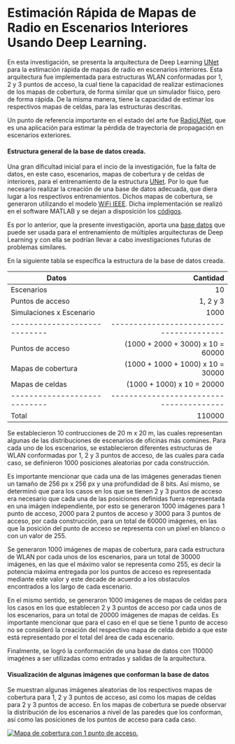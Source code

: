 # Estimación Rápida de Mapas de Radio en Escenarios Interiores Usando Deep Learning.
En esta investigación, se presenta la arquitectura de Deep Learning [UNet](https://arxiv.org/abs/1505.04597) para la estimación rápida de mapas de radio en escenarios interiores. Esta arquitectura fue implementada para estructuras WLAN conformadas por 1, 2 y 3 puntos de acceso, la cual tiene la capacidad de realizar estimaciones de los mapas de cobertura, de forma similar que un simulador físico, pero de forma rápida. De la misma manera, tiene la capacidad de estimar los respectivos mapas de celdas, para las estructuras descritas.

Un punto de referencia importante en el estado del arte fue [RadioUNet](https://github.com/RonLevie/RadioUNet), que es una aplicación para estimar la pérdida de trayectoria de propagación en escenarios exteriores.

#### Estructura general de la base de datos creada.

Una gran díficultad inicial para el incio de la investigación, fue la falta de datos, en este caso, escenarios, mapas de cobertura y de celdas de interiores, para el entrenamiento de la estructura [UNet](https://arxiv.org/abs/1505.04597). Por lo que fue necesario realizar la creación de una base de datos adecuada, que diera lugar a los respectivos entrenamientos. Dichos mapas de cobertura, se generaron utilizando el modelo [WiFi IEEE](https://mentor.ieee.org/802.11/dcn/03/11-03-0940-04-000n-tgn-channel-models.doc). Dicha implementación se realizó en el software MATLAB y se dejan a disposición los [códigos](https://github.com/johanflorez98/Estimacion-Rapida-de-Mapas-de-Radio-en-Escenarios-Interiores-usando-Deep-Learning/tree/main/Archivos%20MATLAB).

Es por lo anterior, que la presente investigación, aporta una [base datos](https://drive.google.com/drive/folders/17ann1zRG3JtVQTSib1voEYGlmOFDSOTR?usp=sharing) que puede ser usada para el entrenamiento de múltiples arquitecturas de Deep Learning y con ella se podrían llevar a cabo investigaciones futuras de problemas similares.

En la siguiente tabla se específica la estructura de la base de datos creada.

| Datos                         | Cantidad                                |
| ----------------------------  | ---------------------------------------:|
| Escenarios                    | 10                                      |
| Puntos de acceso              | 1, 2 y 3                                |
| Simulaciones x Escenario      | 1000                                    |
| ----------------------------  | --------------------------------------- |
| Puntos de acceso              | (1000 + 2000 + 3000) x 10 = 60000       |
| Mapas de cobertura            | (1000 + 1000 + 1000) x 10 = 30000       |
| Mapas de celdas               | (1000 + 1000) x 10 = 20000              |
| ----------------------------  | --------------------------------------- |
| Total                         | 110000                                  |

Se establecieron 10 contrucciones de 20 m x 20 m, las cuales representan algunas de las distribuciones de escenarios de oficinas más comúnes. Para cada uno de los escenarios, se establecieron diferentes estructuras de WLAN conformadas por 1, 2 y 3 puntos de acceso, de las cuales para cada caso, se definieron 1000 posiciones aleatorias por cada construcción.

Es importante mencionar que cada una de las imágenes generadas tienen un tamaño de 256 px  x 256 px y una profundidad de 8 bits. Así mismo, se determinó que para los casos en los que se tienen 2 y 3 puntos de acceso era necesario que cada una de las posiciones definidas fuera representada en una imágen independiente, por esto se generaron 1000 imágenes para 1 punto de acceso, 2000 para 2 puntos de acceso y 3000 para 3 puntos de acceso, por cada construcción, para un total de 60000 imágenes, en las que la posición del punto de acceso se representa con un píxel en blanco o con un valor de 255.

Se generaron 1000 imágenes de mapas de cobertura, para cada estructura de WLAN por cada unos de los escenarios, para un total de 30000 imágenes, en las que el máximo valor se representa como 255, es decir la potencia máxima entregada por los puntos de acceso es representada mediante este valor y este decade de acuerdo a los obstaculos encontrados a los largo de cada escenario.

En el mismo sentido, se generaron 1000 imágenes de mapas de celdas para los casos en los que establecen 2 y 3 puntos de acceso por cada unos de los escenarios, para un total de 20000 imágenes de mapas de celdas. Es importante mencionar que para el caso en el que se tiene 1 punto de acceso no se consideró la creación del respectivo mapa de celda debido a que este está representado por el total del área de cada escenario.

Finalmente, se logró la conformación de una base de datos con 110000 imagénes a ser utilizadas como entradas y salidas de la arquitectura.

#### Visualización de algunas imágenes que conforman la base de datos

Se muestran algunas imágenes aleatorias de los respectivos mapas de cobertura para 1, 2 y 3 puntos de acceso, así como los mapas de celdas para 2 y 3 puntos de acceso. En los mapas de cobertura se puede observar la distribución de los escenarios a nivel de las paredes que los conforman, así como las posiciones de los puntos de acceso para cada caso.

[![Mapa de cobertura con 1 punto de acceso.](https://drive.google.com/file/d/1Xm6OWb1VljDEYVkpDGqllIgHxGmnO_Kr/view?usp=sharing "Mapa de cobertura con 1 punto de acceso.")](https://drive.google.com/file/d/1Xm6OWb1VljDEYVkpDGqllIgHxGmnO_Kr/view?usp=sharing "Mapa de cobertura con 1 punto de acceso.")


